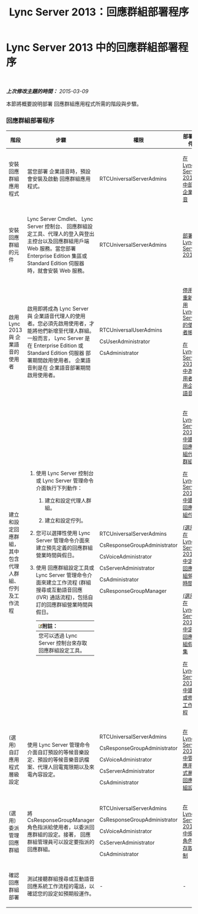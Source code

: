 ﻿---
title: Lync Server 2013：回應群組部署程序
TOCTitle: 回應群組部署程序
ms:assetid: d390c8a1-dc6e-44d8-b386-2be1fca9877c
ms:mtpsurl: https://technet.microsoft.com/zh-tw/library/JJ205270(v=OCS.15)
ms:contentKeyID: 49292430
ms.date: 08/10/2015
mtps_version: v=OCS.15
ms.translationtype: HT
---

# Lync Server 2013 中的回應群組部署程序

 

_**上次修改主題的時間：** 2015-03-09_

本節將概要說明部署 回應群組應用程式所需的階段與步驟。

### 回應群組部署程序

<table>
<colgroup>
<col style="width: 25%" />
<col style="width: 25%" />
<col style="width: 25%" />
<col style="width: 25%" />
</colgroup>
<thead>
<tr class="header">
<th>階段</th>
<th>步驟</th>
<th>權限</th>
<th>部署文件</th>
</tr>
</thead>
<tbody>
<tr class="odd">
<td><p>安裝 回應群組應用程式</p></td>
<td><p>當您部署 企業語音時，預設會安裝及啟動 回應群組應用程式。</p></td>
<td><p>RTCUniversalServerAdmins</p></td>
<td><p><a href="lync-server-2013-deploying-enterprise-voice.md">在 Lync Server 2013 中部署企業語音</a></p></td>
</tr>
<tr class="even">
<td><p>安裝 回應群組的元件</p></td>
<td><p>Lync Server Cmdlet、 Lync Server 控制台、 回應群組設定工具、代理人的登入與登出主控台以及回應群組用戶端 Web 服務。當您部署 Enterprise Edition 集區或 Standard Edition 伺服器時，就會安裝 Web 服務。</p></td>
<td><p>RTCUniversalServerAdmins</p></td>
<td><p><a href="lync-server-2013-deploying-lync-server.md">部署 Lync Server 2013</a></p></td>
</tr>
<tr class="odd">
<td><p>啟用 Lync 2013 與 企業語音的使用者</p></td>
<td><p>啟用即將成為 Lync Server 與 企業語音代理人的使用者。您必須先啟用使用者，才能將他們新增至代理人群組。一般而言， Lync Server 是在 Enterprise Edition 或 Standard Edition 伺服器 部署期間啟用使用者。 企業語音則是在 企業語音部署期間啟用使用者。</p></td>
<td><p>RTCUniversalUserAdmins</p>
<p>CsUserAdministrator</p>
<p>CsAdministrator</p></td>
<td><p><a href="lync-server-2013-disable-or-re-enable-user-account-for-lync-server.md">停用或重新啟用 Lync Server 的使用者帳戶</a></p>
<p><a href="lync-server-2013-enable-users-for-enterprise-voice.md">在 Lync Server 2013 中為使用者啟用企業語音</a></p></td>
</tr>
<tr class="even">
<td><p>建立和設定回應群組，其中包含代理人群組、佇列及工作流程</p></td>
<td><ol>
<li><p>使用 Lync Server 控制台或 Lync Server 管理命令介面執行下列動作：</p>
<ol>
<li><p>建立和設定代理人群組。</p></li>
<li><p>建立和設定佇列。</p></li>
</ol></li>
<li><p>您可以選擇性使用 Lync Server 管理命令介面來建立預先定義的回應群組營業時間與假日。</p></li>
<li><p>使用 回應群組設定工具或 Lync Server 管理命令介面來建立工作流程 (群組搜尋或互動語音回應 (IVR) 通話流程)，包括自訂的回應群組營業時間與假日。</p>
<div class="alert">
<table>
<thead>
<tr class="header">
<th><img src="images/Gg398811.note(OCS.15).gif" title="note" alt="note" />附註：</th>
</tr>
</thead>
<tbody>
<tr class="odd">
<td>您可以透過 Lync Server 控制台來存取 回應群組設定工具。</td>
</tr>
</tbody>
</table>

</div></li>
</ol></td>
<td><p>RTCUniversalServerAdmins</p>
<p>CsResponseGroupAdministrator</p>
<p>CsVoiceAdministrator</p>
<p>CsServerAdministrator</p>
<p>CsAdministrator</p>
<p>CsResponseGroupManager</p></td>
<td><p><a href="lync-server-2013-create-response-group-agent-groups.md">在 Lync Server 2013 中建立回應群組代理群組</a></p>
<p><a href="lync-server-2013-create-response-group-queues.md">在 Lync Server 2013 中建立回應群組佇列</a></p>
<p><a href="lync-server-2013-optional-define-response-group-business-hours.md">(選用) 在 Lync Server 2013 中定義回應群組營業時間</a></p>
<p><a href="lync-server-2013-optional-define-response-group-holiday-sets.md">(選用) 在 Lync Server 2013 中定義回應群組假日集</a></p>
<p><a href="lync-server-2013-create-or-modify-a-workflow.md">在 Lync Server 2013 中建立或修改工作流程</a></p></td>
</tr>
<tr class="odd">
<td><p>(選用) 自訂應用程式層級設定</p></td>
<td><p>使用 Lync Server 管理命令介面自訂預設的等候音樂設定、預設的等候音樂音訊檔案、代理人回電寬限期以及來電內容設定。</p></td>
<td><p>RTCUniversalServerAdmins</p>
<p>CsResponseGroupAdministrator</p>
<p>CsVoiceAdministrator</p>
<p>CsServerAdministrator</p>
<p>CsAdministrator</p></td>
<td><p><a href="lync-server-2013-managing-application-level-response-group-settings.md">在 Lync Server 2013 中管理應用程式層級回應群組設定</a></p></td>
</tr>
<tr class="even">
<td><p>(選用) 委派管理回應群組</p></td>
<td><p>將 CsResponseGroupManager 角色指派給使用者，以委派回應群組的設定。接著， 回應群組管理員可以設定要指派的回應群組。</p></td>
<td><p>RTCUniversalServerAdmins</p>
<p>CsResponseGroupAdministrator</p>
<p>CsVoiceAdministrator</p>
<p>CsServerAdministrator</p>
<p>CsAdministrator</p></td>
<td><p><a href="lync-server-2013-planning-for-role-based-access-control.md">在 Lync Server 2013 中規劃角色型存取控制</a></p></td>
</tr>
<tr class="odd">
<td><p>確認回應群組部署</p></td>
<td><p>測試接聽群組搜尋或互動語音回應系統工作流程的電話，以確認您的設定如預期般運作。</p></td>
<td><p>-</p></td>
<td><p>-</p></td>
</tr>
</tbody>
</table>


